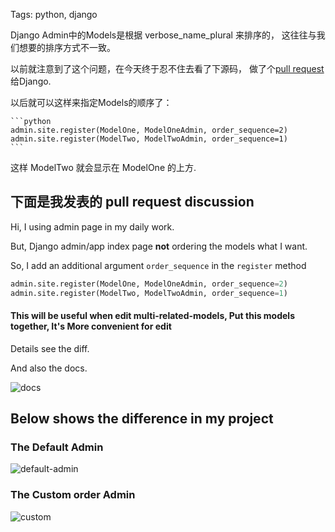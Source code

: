 Tags: python, django

Django Admin中的Models是根据 verbose_name_plural 来排序的，
这往往与我们想要的排序方式不一致。

以前就注意到了这个问题，在今天终于忍不住去看了下源码，
做了个[pull request](https://github.com/django/django/pull/745)给Django.


以后就可以这样来指定Models的顺序了：

    ```python
    admin.site.register(ModelOne, ModelOneAdmin, order_sequence=2)
    admin.site.register(ModelTwo, ModelTwoAdmin, order_sequence=1)
    ```

这样 ModelTwo 就会显示在 ModelOne 的上方.

## 下面是我发表的 pull request discussion

Hi,  I using admin page in my daily work.

But, Django admin/app index page **not** ordering the models what I want.

So, I add an additional argument `order_sequence` in the `register` method

```python
admin.site.register(ModelOne, ModelOneAdmin, order_sequence=2)
admin.site.register(ModelTwo, ModelTwoAdmin, order_sequence=1)
```

#### This will be useful when edit multi-related-models, Put this models together, It's More convenient for edit

Details see the diff.

And also the docs.

![docs](http://i1297.photobucket.com/albums/ag23/yueyoum/django-docs_zpsc8950ce8.png)


## Below shows the difference in my project

### The Default Admin

![default-admin](http://i1297.photobucket.com/albums/ag23/yueyoum/django-admin1_zpsd1146cc0.png)


### The Custom order Admin

![custom](http://i1297.photobucket.com/albums/ag23/yueyoum/django-admin2_zpsa8d0751f.png)

